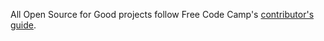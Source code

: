 All Open Source for Good projects follow Free Code Camp's [contributor's guide]( https://github.com/freeCodeCamp/freeCodeCamp/blob/master/CONTRIBUTING.md).
